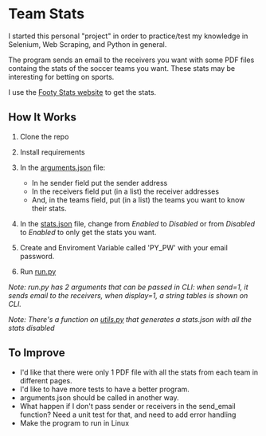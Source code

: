 # Team Stats

I started this personal "project" in order to practice/test my knowledge in Selenium, Web Scraping, and Python in general.

The program sends an email to the receivers you want with some PDF files containg the stats of the soccer teams you want. These stats may be interesting for betting on sports.

I use the [Footy Stats website](https://footystats.org/) to get the stats.

## How It Works

1. Clone the repo
2. Install requirements
3. In the [arguments.json](arguments.json) file:
    - In he sender field put the sender address
    - In the receivers field put (in a list) the receiver addresses
    - And, in the teams field, put (in a list) the teams you want to know their stats.

4. In the [stats.json](stats.json) file, change from _Enabled_ to _Disabled_ or from _Disabled_ to _Enabled_ to only get the stats you want.
5. Create and Enviroment Variable called 'PY_PW' with your email password.
6. Run [run.py](run.py)

_Note: run.py has 2 arguments that can be passed in CLI: when send=1, it sends email to the receivers, when display=1, a string tables is shown on CLI._

_Note: There's a function on [utils.py](utils.py) that generates a stats.json with all the stats disabled_

## To Improve

- I'd like that there were only 1 PDF file with all the stats from each team in different pages.
- I'd like to have more tests to have a better program.
- arguments.json should be called in another way.
- What happen if I don't pass sender or receivers in the send_email function? Need a unit test for that, and need to add error handling
- Make the program to run in Linux